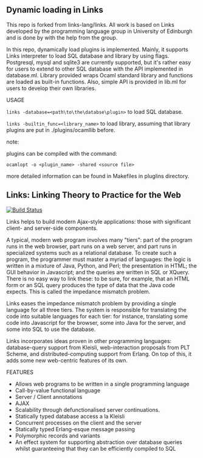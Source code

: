 Dynamic loading in Links
------------------------

This repo is forked from links-lang/links. All work is based on Links developed by the programming language group in University of Edinburgh and is done by with the help from the group.

In this repo, dynamically load plugins is implemented. Mainly, it supports Links interpreter to load SQL database and library by using flags. Postgresql, mysql and sqlite3 are currently supported, but it's rather easy for users to extend to other SQL database with the API implemented in database.ml. Library provided wraps Ocaml standard library and functions are loaded as built-in functions. Also, simple API is provided in lib.ml for users to develop their own libraries.

USAGE

`links -database=<path\to\the\databse\plugin>` to load SQL database.

`links -builtin_func=<library_name>` to load library, assuming that library plugins are put in ./plugins/ocamllib before.

note:   
  
  plugins can be compiled with the command:
  
  `ocamlopt -o <plugin_name> -shared <source file>`
  
  more detailed information can be found in Makefiles in pluglins directory.

Links: Linking Theory to Practice for the Web
---------------------------------------------

[![Build Status](https://travis-ci.org/links-lang/links.svg?branch=sessions)](https://travis-ci.org/links-lang/links)

Links helps to build modern Ajax-style applications: those with
significant client- and server-side components.

A typical, modern web program involves many "tiers": part of the
program runs in the web browser, part runs on a web server, and part
runs in specialized systems such as a relational database. To create
such a program, the programmer must master a myriad of languages: the
logic is written in a mixture of Java, Python, and Perl; the
presentation in HTML; the GUI behavior in Javascript; and the queries
are written in SQL or XQuery. There is no easy way to link these: to
be sure, for example, that an HTML form or an SQL query produces the
type of data that the Java code expects. This is called the impedance
mismatch problem.

Links eases the impedance mismatch problem by providing a single
language for all three tiers. The system is responsible for
translating the code into suitable languages for each tier: for
instance, translating some code into Javascript for the browser, some
into Java for the server, and some into SQL to use the database.

Links incorporates ideas proven in other programming languages:
database-query support from Kleisli, web-interaction proposals from
PLT Scheme, and distributed-computing support from Erlang. On top of
this, it adds some new web-centric features of its own.

FEATURES

 * Allows web programs to be written in a single programming language
 * Call-by-value functional language
 * Server / Client annotations
 * AJAX
 * Scalability through defunctionalised server continuations.
 * Statically typed database access a la Kleisli
 * Concurrent processes on the client and the server
 * Statically typed Erlang-esque message passing
 * Polymorphic records and variants
 * An effect system for supporting abstraction over database queries
whilst guaranteeing that they can be efficiently compiled to SQL

